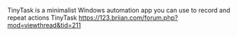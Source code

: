 TinyTask is a minimalist Windows automation app you can use to record and repeat actions
TinyTask
https://123.briian.com/forum.php?mod=viewthread&tid=211